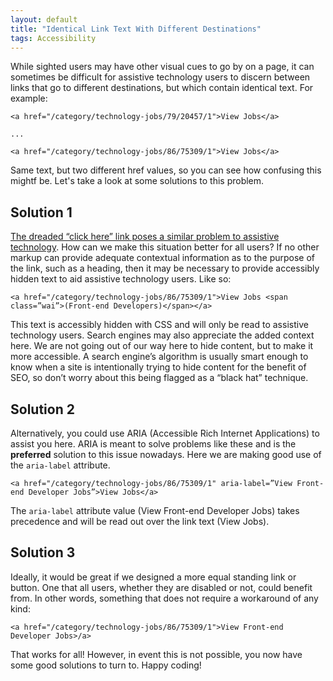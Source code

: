 ```yaml
---
layout: default
title: "Identical Link Text With Different Destinations"
tags: Accessibility
---
```


While sighted users may have other visual cues to go by on a page, it can sometimes be difficult for assistive technology users to discern between links that go to different destinations, but which contain identical text. For example:

<pre><code>&lt;a href="/category/technology-jobs/79/20457/1"&gt;View Jobs&lt;/a&gt;

...

&lt;a href="/category/technology-jobs/86/75309/1"&gt;View Jobs&lt;/a&gt;</code></pre>

Same text, but two different href values, so you can see how confusing this mightf be. Let's take a look at some solutions to this problem.

## Solution 1

[The dreaded “click here” link poses a similar problem to assistive technology](../../../2017/10/06/down-with-click-here.html). How can we make this situation better for all users? If no other markup can provide adequate contextual information as to the purpose of the link, such as a heading, then it may be necessary to provide accessibly hidden text to aid assistive technology users. Like so:

<pre><code>&lt;a href="/category/technology-jobs/86/75309/1"&gt;View Jobs &lt;span class=”wai”&gt;(Front-end Developers)&lt;/span&gt;&lt;/a&gt;</code></pre>

This text is accessibly hidden with CSS and will only be read to assistive technology users. Search engines may also appreciate the added context here. We are not going out of our way here to hide content, but to make it more accessible. A search engine’s algorithm is usually smart enough to know when a site is intentionally trying to hide content for the benefit of SEO, so don’t worry about this being flagged as a “black hat” technique.

## Solution 2

Alternatively, you could use <abbr>ARIA</abbr> (Accessible Rich Internet Applications) to assist you here. ARIA is meant to solve problems like these and is the **preferred** solution to this issue nowadays. Here we are making good use of the `aria-label` attribute.

<pre><code>&lt;a href="/category/technology-jobs/86/75309/1" aria-label=”View Front-end Developer Jobs”&gt;View Jobs&lt;/a&gt;</code></pre>

The `aria-label` attribute value (View Front-end Developer Jobs) takes precedence and will be read out over the link text (View Jobs).

## Solution 3

Ideally, it would be great if we designed a more equal standing link or button. One that all users, whether they are disabled or not, could benefit from. In other words, something that does not require a workaround of any kind:

<pre><code>&lt;a href="/category/technology-jobs/86/75309/1"&gt;View Front-end Developer Jobs&gt;/a&gt;</code></pre>

That works for all! However, in event this is not possible, you now have some good solutions to turn to. Happy coding!
